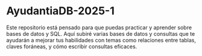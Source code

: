 # AyudantiaDB-2025-1
Este repositorio está pensado para que puedas practicar y aprender sobre bases de datos y SQL. Aquí subiré varias bases de datos y consultas que te ayudarán a mejorar tus habilidades con temas como relaciones entre tablas, claves foráneas, y cómo escribir consultas eficaces.
